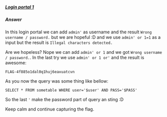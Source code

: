 ##### [Login portal 1](http://ringzer0team.com/challenges/3)
##### Answer
In this login portal we can add `admin'` as username and the result `Wrong username / password.` but we are hopeful :D and we use `admin' or 1=1` as a input but the result is `Illegal characters detected.`

Are we hopeless? Nope we can add `admin' or 1` and we got `Wrong username / password.`. In the last try we use `admin' or 1 or'` and the result is awesome:
```
FLAG-4f885o1dal0q1huj6eaxuatcvn
```
As you now the query was some thing like bellow:
```
SELECT * FROM sometable WHERE user='$user' AND PASS='$PASS'
```
So the last `'` make the password part of query an sting :D

Keep calm and continue capturing the flag.
